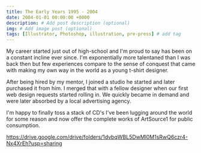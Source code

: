 ```yaml
---
title: The Early Years 1995 - 2004
date: 2004-01-01 00:00:00 +0000
description: # Add post description (optional)
img: # Add image post (optional)
tags: [Illustrator, Photoshop, illustration, pre-press] # add tag
---
```


My career started just out of high-school and I'm proud to say has been on a constant incline ever since. I'm exponentially more talentaned than I was back then but few experiences compare to the sense of conquest that came with making my own way in the world as a young t-shirt designer.

After being hired by my mentor, I joined a studio he started and later purchased it from him. I merged that with a fellow designer when our first web design requests started rolling in. We quickly became in demand and were later absorbed by a local advertising agency.

I'm happy to finally toss a stack of CD's I've been lugging around the world for some reason and now offer the complete works of ArtSource1 for public consumption.

https://drive.google.com/drive/folders/1dvbqWBL5DwMl0M1sRwQ6czr4-Nx4XrEh?usp=sharing
